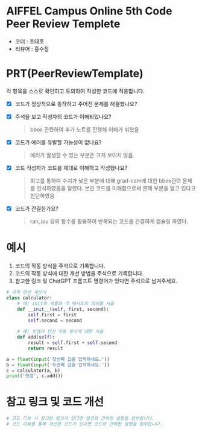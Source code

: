 # AIFFEL Campus Online 5th Code Peer Review Templete
- 코더 : 조대호
- 리뷰어 : 홍수정


# PRT(PeerReviewTemplate) 
각 항목을 스스로 확인하고 토의하여 작성한 코드에 적용합니다.

- [X] 코드가 정상적으로 동작하고 주어진 문제를 해결했나요?
  
- [X] 주석을 보고 작성자의 코드가 이해되었나요?
  > bbox 관련하여 추가 노트를 진행해 이해가 쉬웠음
- [X] 코드가 에러를 유발할 가능성이 없나요?
  > 에러가 발생할 수 있는 부분은 크게 보이지 않음
- [X] 코드 작성자가 코드를 제대로 이해하고 작성했나요?
  > 회고를 통하여 수치가 낮은 부분에 대해 grad-cam에 대한 bbox관련 문제를 인식하였음을 알렸다.
  > 본인 코드를 이해함으로써 문제 부분을 알고 있다고 판단하였음
- [X] 코드가 간결한가요?
  > ran_iou 등의 함수를 활용하여 반복되는 코드를 간결하게 캡슐링 하였다.

# 예시
1. 코드의 작동 방식을 주석으로 기록합니다.
2. 코드의 작동 방식에 대한 개선 방법을 주석으로 기록합니다.
3. 참고한 링크 및 ChatGPT 프롬프트 명령어가 있다면 주석으로 남겨주세요.
```python
# 사칙 연산 계산기
class calculator:
    # 예) init의 역할과 각 매서드의 의미를 서술
    def __init__(self, first, second):
        self.first = first
        self.second = second
    
    # 예) 덧셈과 연산 작동 방식에 대한 서술
    def add(self):
        result = self.first + self.second
        return result

a = float(input('첫번째 값을 입력하세요.')) 
b = float(input('두번째 값을 입력하세요.')) 
c = calculator(a, b)
print('덧셈', c.add()) 
```

# 참고 링크 및 코드 개선
```python
# 코드 리뷰 시 참고한 링크가 있다면 링크와 간략한 설명을 첨부합니다.
# 코드 리뷰를 통해 개선한 코드가 있다면 코드와 간략한 설명을 첨부합니다.
```
